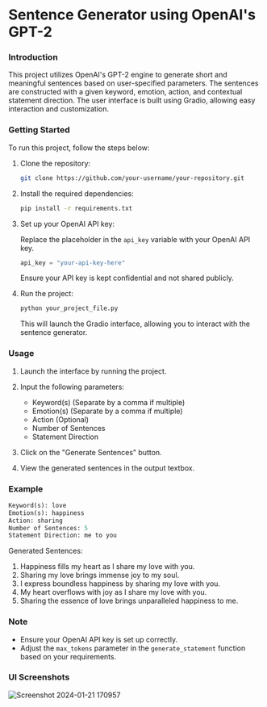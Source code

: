 # Sentence Generator using OpenAI's GPT-2

### Introduction

This project utilizes OpenAI's GPT-2 engine to generate short and meaningful sentences based on user-specified parameters. The sentences are constructed with a given keyword, emotion, action, and contextual statement direction. The user interface is built using Gradio, allowing easy interaction and customization.

### Getting Started

To run this project, follow the steps below:

1. Clone the repository:

   ```bash
   git clone https://github.com/your-username/your-repository.git
   ```

2. Install the required dependencies:

   ```bash
   pip install -r requirements.txt
   ```

3. Set up your OpenAI API key:

   Replace the placeholder in the `api_key` variable with your OpenAI API key.

   ```python
   api_key = "your-api-key-here"
   ```

   Ensure your API key is kept confidential and not shared publicly.

4. Run the project:

   ```bash
   python your_project_file.py
   ```

   This will launch the Gradio interface, allowing you to interact with the sentence generator.

### Usage

1. Launch the interface by running the project.

2. Input the following parameters:

   - Keyword(s) (Separate by a comma if multiple)
   - Emotion(s) (Separate by a comma if multiple)
   - Action (Optional)
   - Number of Sentences
   - Statement Direction

3. Click on the "Generate Sentences" button.

4. View the generated sentences in the output textbox.

### Example

```python
Keyword(s): love
Emotion(s): happiness
Action: sharing
Number of Sentences: 5
Statement Direction: me to you
```

Generated Sentences:
1. Happiness fills my heart as I share my love with you.
2. Sharing my love brings immense joy to my soul.
3. I express boundless happiness by sharing my love with you.
4. My heart overflows with joy as I share my love with you.
5. Sharing the essence of love brings unparalleled happiness to me.

### Note

- Ensure your OpenAI API key is set up correctly.
- Adjust the `max_tokens` parameter in the `generate_statement` function based on your requirements.


### UI Screenshots
![Screenshot 2024-01-21 170957](https://github.com/racker9r/Sentence-Generator/assets/111962760/a6a127cb-c255-4eec-8f38-947a0ba51c2f)
